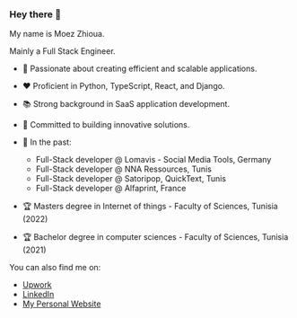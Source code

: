 ### Hey there 👋

My name is Moez Zhioua.

Mainly a Full Stack Engineer.

- 🔬 Passionate about creating efficient and scalable applications.
- ❤️ Proficient in Python, TypeScript, React, and Django.
- 📚 Strong background in SaaS application development.
- 🙏 Committed to building innovative solutions.
- 📜 In the past:
   - Full-Stack developer @ Lomavis - Social Media Tools, Germany
   - Full-Stack developer @ NNA Ressources, Tunis
   - Full-Stack developer @ Satoripop, QuickText, Tunis
   - Full-Stack developer @ Alfaprint, France

- 🏆 Masters degree in Internet of things - Faculty of Sciences, Tunisia (2022)
- 🏆 Bachelor degree in computer sciences - Faculty of Sciences, Tunisia (2021)

You can also find me on:
- [Upwork](https://www.upwork.com/freelancers/moezz)
- [LinkedIn](https://www.linkedin.com/in/moez-zhioua/)
- [My Personal Website](https://www.moezzhioua.com/)

